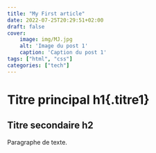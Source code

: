 ```yaml
---
title: "My First article"
date: 2022-07-25T20:29:51+02:00
draft: false
cover:
    image: img/MJ.jpg
    alt: 'Image du post 1'
    caption: 'Caption du post 1'
tags: ["html", "css"]
categories: ["tech"]
---
```


# Titre principal h1{.titre1}

## Titre secondaire h2

Paragraphe de texte.